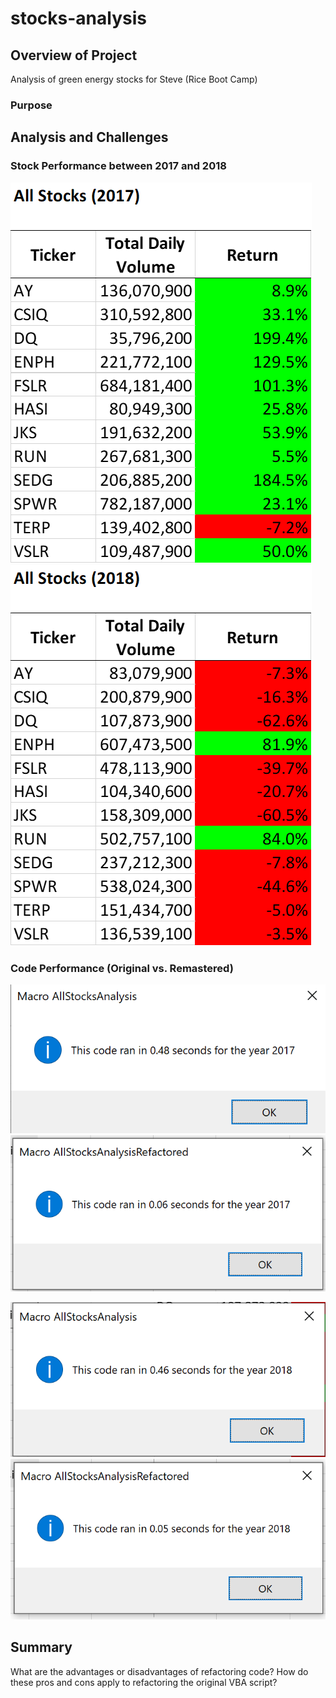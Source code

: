 # stocks-analysis

## Overview of Project  
Analysis of green energy stocks for Steve (Rice Boot Camp)
### Purpose

## Analysis and Challenges
### Stock Performance between 2017 and 2018

![Stocks_2017.png](Resources/Stocks_2017.png)
![Stocks_2018.png](Resources/Stocks_2018.png)

### Code Performance (Original vs. Remastered)

![green_stocks_2017.png](Resources/green_stocks_2017.png)
![VBA_Challenge_2017.PNG](Resources/VBA_Challenge_2017.PNG)

![green_stocks_2018.PNG](Resources/green_stocks_2018.PNG)
![VBA_Challenge_2018.PNG](Resources/VBA_Challenge_2018.PNG)


## Summary
What are the advantages or disadvantages of refactoring code?
How do these pros and cons apply to refactoring the original VBA script?

